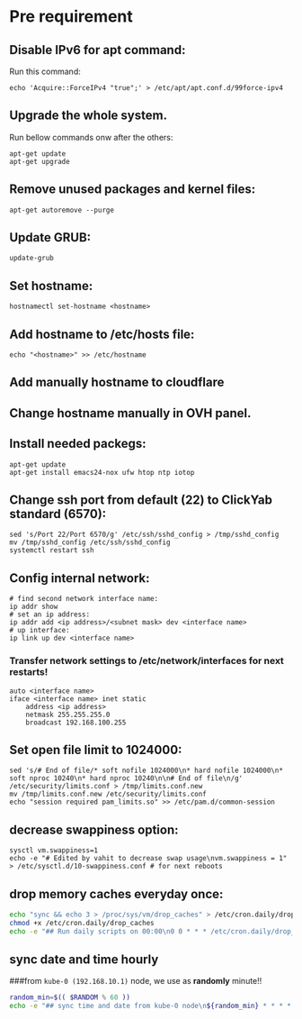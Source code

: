 # Pre requirement

## Disable IPv6 for apt command:
Run this command:
```
echo 'Acquire::ForceIPv4 "true";' > /etc/apt/apt.conf.d/99force-ipv4
```

## Upgrade the whole system.
Run bellow commands onw after the others:
```
apt-get update
apt-get upgrade
```

## Remove unused packages and kernel files:
```
apt-get autoremove --purge
```

## Update GRUB:
```
update-grub
```

## Set hostname:
```
hostnamectl set-hostname <hostname>
```

## Add hostname to /etc/hosts file:
```
echo "<hostname>" >> /etc/hostname
```

## Add manually hostname to cloudflare
## Change hostname manually in OVH panel.

## Install needed packegs:
```
apt-get update
apt-get install emacs24-nox ufw htop ntp iotop
```
## Change ssh port from default (22) to ClickYab standard (6570):
```
sed 's/Port 22/Port 6570/g' /etc/ssh/sshd_config > /tmp/sshd_config
mv /tmp/sshd_config /etc/ssh/sshd_config
systemctl restart ssh
```

## Config internal network:
```
# find second network interface name:
ip addr show
# set an ip address:
ip addr add <ip address>/<subnet mask> dev <interface name>
# up interface:
ip link up dev <interface name>
```
### Transfer network settings to /etc/network/interfaces for next restarts!
```
auto <interface name>
iface <interface name> inet static
    address <ip address>
    netmask 255.255.255.0
    broadcast 192.168.100.255
```

## Set __open file limit__ to 1024000:
```
sed 's/# End of file/* soft nofile 1024000\n* hard nofile 1024000\n* soft nproc 10240\n* hard nproc 10240\n\n# End of file\n/g' /etc/security/limits.conf > /tmp/limits.conf.new
mv /tmp/limits.conf.new /etc/security/limits.conf
echo "session required pam_limits.so" >> /etc/pam.d/common-session
```

## decrease swappiness option:
```
sysctl vm.swappiness=1
echo -e "# Edited by vahit to decrease swap usage\nvm.swappiness = 1" > /etc/sysctl.d/10-swappiness.conf # for next reboots
```

## drop memory caches everyday once:
```bash
echo "sync && echo 3 > /proc/sys/vm/drop_caches" > /etc/cron.daily/drop_caches
chmod +x /etc/cron.daily/drop_caches
echo -e "## Run daily scripts on 00:00\n0 0 * * * /etc/cron.daily/drop_caches >> /var/spool/cron/crontabs/root
```

## sync date and time hourly 
###from `kube-0 (192.168.10.1)` node, we use as **randomly** minute!!
```bash
random_min=$(( $RANDOM % 60 ))
echo -e "## sync time and date from kube-0 node\n${random_min} * * * * ntpdate 192.168.10.1" >> /var/spool/cron/crontabs/root
```

